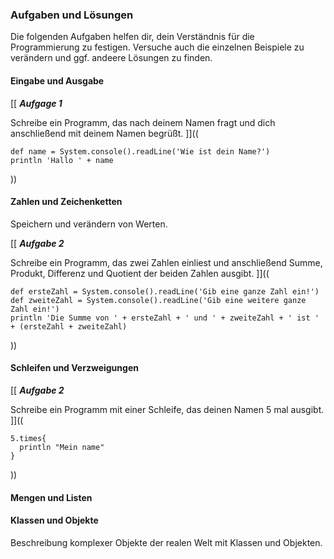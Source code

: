 ### Aufgaben und Lösungen

Die folgenden Aufgaben helfen dir, dein Verständnis für die Programmierung zu festigen. Versuche auch die einzelnen Beispiele zu verändern und ggf. andeere Lösungen zu finden.

#### Eingabe und Ausgabe
[[
***Aufgage 1***

Schreibe ein Programm, das nach deinem Namen fragt und dich anschließend mit deinem Namen begrüßt.
]]((
```
def name = System.console().readLine('Wie ist dein Name?')
println 'Hallo ' + name
```
))

#### Zahlen und Zeichenketten

Speichern und verändern von Werten.

[[
***Aufgabe 2***

Schreibe ein Programm, das zwei Zahlen einliest und anschließend Summe, Produkt, Differenz und Quotient der beiden Zahlen ausgibt.
]]((
```
def ersteZahl = System.console().readLine('Gib eine ganze Zahl ein!')
def zweiteZahl = System.console().readLine('Gib eine weitere ganze Zahl ein!')
println 'Die Summe von ' + ersteZahl + ' und ' + zweiteZahl + ' ist ' + (ersteZahl + zweiteZahl)
```
))

#### Schleifen und Verzweigungen

[[
***Aufgabe 2***

Schreibe ein Programm mit einer Schleife, das deinen Namen 5 mal ausgibt.
]]((
```
5.times{
  println "Mein name"
}
```
  ))


#### Mengen und Listen

#### Klassen und Objekte

Beschreibung komplexer Objekte der realen Welt mit Klassen und Objekten.
